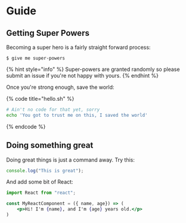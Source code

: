 # Guide

## Getting Super Powers

Becoming a super hero is a fairly straight forward process:

```
$ give me super-powers
```

{% hint style="info" %}
 Super-powers are granted randomly so please submit an issue if you're not happy with yours.
{% endhint %}

Once you're strong enough, save the world:

{% code title="hello.sh" %}
```bash
# Ain't no code for that yet, sorry
echo 'You got to trust me on this, I saved the world'
```
{% endcode %}

## Doing something great

Doing great things is just a command away. Try this:

```javascript
console.log("This is great");
```

And add some bit of React:

```jsx
import React from "react";

const MyReactComponent = ({ name, age}) => (
    <p>Hi! I'm {name}, and I'm {age} years old.</p>
)
```



